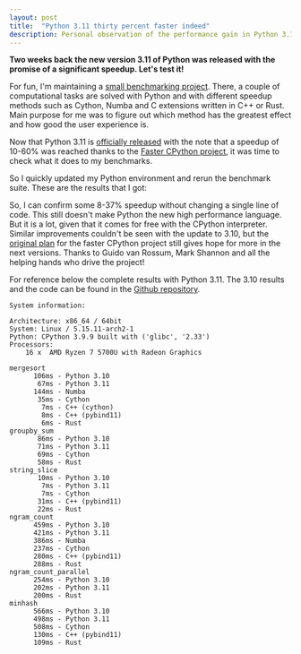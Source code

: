```yaml
---
layout: post
title:  "Python 3.11 thirty percent faster indeed"
description: Personal observation of the performance gain in Python 3.11
---
```

<script src="/assets/js/plotly.js/1.58.4/plotly.min.js" integrity="sha512-odxyOOOwpEgYQnS+TzF/P33O+DfGNGqyh89pJ/u2addhMw9ZIef3M8aw/otYSgsPxLdZi3HQhlI9IiX3H5SxpA==" crossorigin="anonymous"></script>

**Two weeks back the new version 3.11 of Python was released with the promise of a significant speedup. 
Let's test it!**

For fun, I'm maintaining a [small benchmarking project](https://github.com/chr1st1ank/speeding-up-python).
There, a couple of computational tasks are solved with Python and with different speedup methods 
such as Cython, Numba and C extensions written in C++ or Rust. Main purpose for me was to figure 
out which method has the greatest effect and how good the user experience is.

Now that Python 3.11 is [officially released](https://www.python.org/downloads/release/python-3110/) 
with the note that a speedup of 10-60% was reached thanks to the [Faster CPython project](https://docs.python.org/3.11/whatsnew/3.11.html#faster-cpython),
it was time to check what it does to my benchmarks.

So I quickly updated my Python environment and rerun the benchmark suite. 
These are the results that I got:

<div id="chart-benchmark"  style="width:80%;"></div>
<script>
var py310 = {
  x: ["mergesort", "groupby_sum", "string_slice", "ngram_count", "ngram_count_parallel", "minhash"],
  y: [106, 86, 10, 459, 254, 566],
  name: 'Python 3.10',
  type: 'bar'
};
var py311 = {
  x: ["mergesort", "groupby_sum", "string_slice", "ngram_count", "ngram_count_parallel", "minhash"],
  y: [67, 71, 7, 421, 202, 498],
  text: ["-37 %","-17 %","-30 %","-8 %","-20 %","-12 %"],
  textposition: 'auto',
  name: 'Python 3.11',
  type: 'bar'
};
var data = [py310, py311];
var layout = {
  title: 'Benchmark runtime comparison Python 3.10/3.11',
  yaxis: {
    title: 'milliseconds (smaller is better)'
  },
  xaxis: {
    title: 'benchmark task',
    showgrid: false,
    zeroline: false,
    nticks: 6,
    barmode: 'group'
  },
  font: {
    family: 'Raleway, sans-serif'
  }
};
var options = {displayModeBar: false}
Plotly.newPlot(document.getElementById('chart-benchmark'), data, layout, options);
</script>

So, I can confirm some 8-37% speedup without changing a single line of code. This still doesn't 
make Python the new high performance language. But it is a lot, given that it comes for free with
the CPython interpreter. Similar improvements couldn't be seen with the update to 3.10, but the 
[original plan](https://github.com/markshannon/faster-cpython/blob/master/plan.md) for the faster 
CPython project still gives hope for more in the next versions.
Thanks to Guido van Rossum, Mark Shannon and all the helping hands who 
drive the project!

For reference below the complete results with Python 3.11. The 3.10 results and the code can be
found in the [Github repository](https://github.com/chr1st1ank/speeding-up-python/tree/7966d5208d313df9fe4e47ca4c5b50cb75702c28).

```
System information:

Architecture: x86_64 / 64bit
System: Linux / 5.15.11-arch2-1
Python: CPython 3.9.9 built with ('glibc', '2.33')
Processors: 
    16 x  AMD Ryzen 7 5700U with Radeon Graphics
    
mergesort
	  106ms - Python 3.10
	   67ms - Python 3.11
	  144ms - Numba
	   35ms - Cython
	    7ms - C++ (cython)
	    8ms - C++ (pybind11)
	    6ms - Rust
groupby_sum
	   86ms - Python 3.10
	   71ms - Python 3.11
	   69ms - Cython
	   58ms - Rust
string_slice
	   10ms - Python 3.10
	    7ms - Python 3.11
	    7ms - Cython
	   31ms - C++ (pybind11)
	   22ms - Rust
ngram_count
	  459ms - Python 3.10
	  421ms - Python 3.11
	  386ms - Numba
	  237ms - Cython
	  280ms - C++ (pybind11)
	  288ms - Rust
ngram_count_parallel
	  254ms - Python 3.10
	  202ms - Python 3.11
	  200ms - Rust
minhash
	  566ms - Python 3.10
	  498ms - Python 3.11
	  508ms - Cython
	  130ms - C++ (pybind11)
	  109ms - Rust
```
